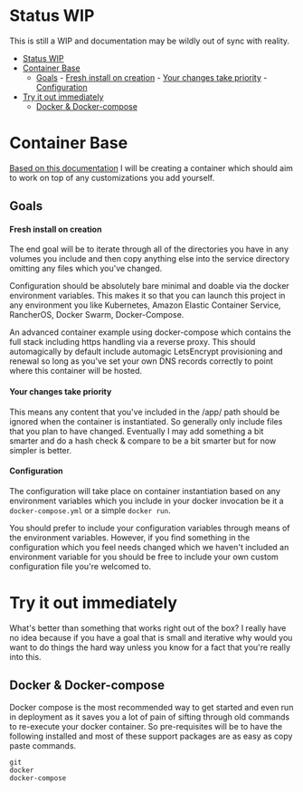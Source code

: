 # Status WIP
This is still a WIP and documentation may be wildly out of sync with reality.  

<!-- TOC depthFrom:1 depthTo:6 withLinks:1 updateOnSave:1 orderedList:0 -->

- [Status WIP](#status-wip)
- [Container Base](#container-base)
	- [Goals](#goals)
			- [Fresh install on creation](#fresh-install-on-creation)
			- [Your changes take priority](#your-changes-take-priority)
			- [Configuration](#configuration)
- [Try it out immediately](#try-it-out-immediately)
	- [Docker & Docker-compose](#docker--docker-compose)

<!-- /TOC -->

# Container Base
[Based on this documentation](https://docs.google.com/document/d/1eeEx1wNVxfFEzxC4P_tL4-peZiUjD0KL_ODkKvEucrk/edit) I will be creating a container which should aim to work on top of any customizations you add yourself.  

## Goals
#### Fresh install on creation
The end goal will be to iterate through all of the directories you have in any volumes you include and then copy anything else into the service directory omitting any files which you've changed.

Configuration should be absolutely bare minimal and doable via the docker environment variables.  This makes it so that you can launch this project in any environment you like Kubernetes, Amazon Elastic Container Service, RancherOS, Docker Swarm, Docker-Compose.

An advanced container example using docker-compose which contains the full stack including https handling via a reverse proxy.  This should automagically by default include automagic LetsEncrypt provisioning and renewal so long as you've set your own DNS records correctly to point where this container will be hosted.

#### Your changes take priority
This means any content that you've included in the /app/ path should be ignored when the container is instantiated.  So generally only include files that you plan to have changed.  Eventually I may add something a bit smarter and do a hash check & compare to be a bit smarter but for now simpler is better.

#### Configuration
The configuration will take place on container instantiation based on any environment variables which you include in your docker invocation be it a `docker-compose.yml` or a simple `docker run`.  

You should prefer to include your configuration variables through means of the environment variables. However, if you find something in the configuration which you feel needs changed which we haven't included an environment variable for you should be free to include your own custom configuration file you're welcomed to.

# Try it out immediately
What's better than something that works right out of the box?  I really have no idea because if you have a goal that is small and iterative why would you want to do things the hard way unless you know for a fact that you're really into this.

## Docker & Docker-compose
Docker compose is the most recommended way to get started and even run in deployment as it saves you a lot of pain of sifting through old commands to re-execute your docker container.  So pre-requisites will be to have the following installed and most of these support packages are as easy as copy paste commands.
```
git
docker
docker-compose
```
